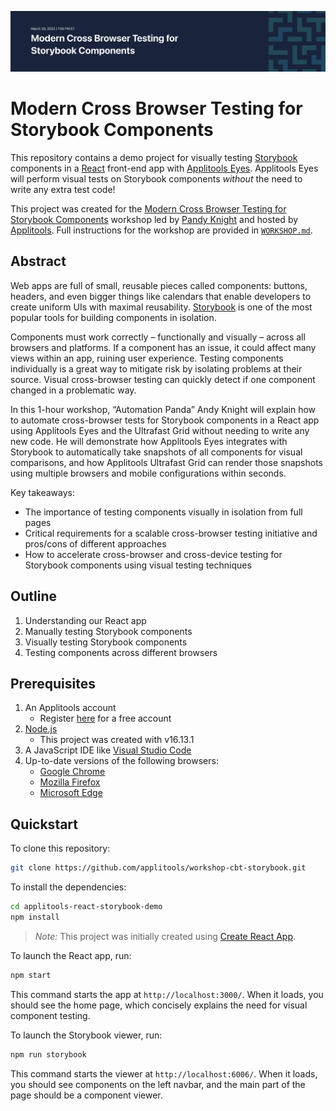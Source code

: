 ![Cross Browser Testing for Storybook Components](images/cbt-storybook-banner.png)

# Modern Cross Browser Testing for Storybook Components

This repository contains a demo project for visually testing
[Storybook](https://storybook.js.org/) components
in a [React](https://reactjs.org/) front-end app
with [Applitools Eyes](https://applitools.com/products-eyes/).
Applitools Eyes will perform visual tests on Storybook components
*without* the need to write any extra test code!

This project was created for the
[Modern Cross Browser Testing for Storybook Components](http://applitools.info/vbm) workshop
led by [Pandy Knight](https://twitter.com/AutomationPanda)
and hosted by [Applitools](https://applitools.com/).
Full instructions for the workshop are provided in [`WORKSHOP.md`](WORKSHOP.md).


## Abstract

Web apps are full of small, reusable pieces called components: buttons, headers, and even bigger things like calendars that enable developers to create uniform UIs with maximal reusability. [Storybook](https://storybook.js.org/) is one of the most popular tools for building components in isolation.

Components must work correctly – functionally and visually – across all browsers and platforms. If a component has an issue, it could affect many views within an app, ruining user experience. Testing components individually is a great way to mitigate risk by isolating problems at their source. Visual cross-browser testing can quickly detect if one component changed in a problematic way.

In this 1-hour workshop, “Automation Panda” Andy Knight will explain how to automate cross-browser tests for Storybook components in a React app using Applitools Eyes and the Ultrafast Grid without needing to write any new code. He will demonstrate how Applitools Eyes integrates with Storybook to automatically take snapshots of all components for visual comparisons, and how Applitools Ultrafast Grid can render those snapshots using multiple browsers and mobile configurations within seconds.

Key takeaways:

* The importance of testing components visually in isolation from full pages
* Critical requirements for a scalable cross-browser testing initiative and pros/cons of different approaches
* How to accelerate cross-browser and cross-device testing for Storybook components using visual testing techniques


## Outline

1. Understanding our React app
2. Manually testing Storybook components
3. Visually testing Storybook components
4. Testing components across different browsers


## Prerequisites

1. An Applitools account
   * Register [here](https://auth.applitools.com/users/register) for a free account
2. [Node.js](https://nodejs.org/en/)
   * This project was created with v16.13.1
3. A JavaScript IDE like [Visual Studio Code](https://code.visualstudio.com/docs/languages/javascript)
4. Up-to-date versions of the following browsers:
   * [Google Chrome](https://www.google.com/chrome/)
   * [Mozilla Firefox](https://www.mozilla.org/en-US/firefox/new/)
   * [Microsoft Edge](https://www.microsoft.com/en-us/edge)


## Quickstart

To clone this repository:

```bash
git clone https://github.com/applitools/workshop-cbt-storybook.git
```

To install the dependencies:

```bash
cd applitools-react-storybook-demo
npm install
```

> *Note:*
> This project was initially created using
> [Create React App](https://github.com/facebook/create-react-app).

To launch the React app, run:

```bash
npm start
```

This command starts the app at `http://localhost:3000/`.
When it loads, you should see the home page,
which concisely explains the need for visual component testing.

To launch the Storybook viewer, run:

```bash
npm run storybook
```

This command starts the viewer at `http://localhost:6006/`.
When it loads, you should see components on the left navbar,
and the main part of the page should be a component viewer.